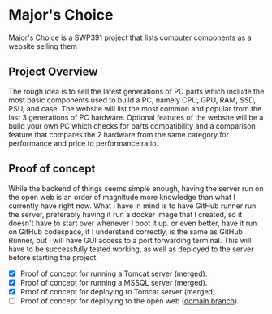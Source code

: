 # Major's Choice

Major's Choice is a SWP391 project that lists computer components as a website selling them

## Project Overview

The rough idea is to sell the latest generations of PC parts which include the most basic components used to build a PC, namely CPU, GPU, RAM, SSD, PSU, and case. The website will list the most common and popular from the last 3 generations of PC hardware. Optional features of the website will be a build your own PC which checks for parts compatibility and a comparison feature that compares the 2 hardware from the same category for performance and price to performance ratio.

## Proof of concept

While the backend of things seems simple enough, having the server run on the open web is an order of magnitude more knowledge than what I currently have right now. What I have in mind is to have GitHub runner run the server, preferably having it run a docker image that I created, so it doesn't have to start over whenever I boot it up. or even better, have it run on GitHub codespace, if I understand correctly, is the same as GitHub Runner, but I will have GUI access to a port forwarding terminal. This will have to be successfully tested working, as well as deployed to the server before starting the project.

- [X] Proof of concept for running a Tomcat server (merged).
- [X] Proof of concept for running a MSSQL server (merged).
- [X] Proof of concept for deploying to Tomcat server (merged).
- [ ] Proof of concept for deploying to the open web ([domain branch](https://github.com/iamSlightlyWind/majors_choice/tree/poc_domain)).
